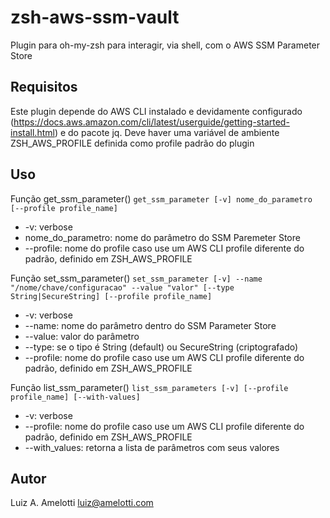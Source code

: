 # zsh-aws-ssm-vault
Plugin para oh-my-zsh para interagir, via shell, com o AWS SSM Parameter Store


## Requisitos
Este plugin depende do AWS CLI instalado e devidamente configurado (https://docs.aws.amazon.com/cli/latest/userguide/getting-started-install.html) e do pacote jq. 
Deve haver uma variável de ambiente ZSH_AWS_PROFILE definida como profile padrão do plugin


## Uso
Função get_ssm_parameter()
```get_ssm_parameter [-v] nome_do_parametro [--profile profile_name]```
- -v: verbose
- nome_do_parametro: nome do parâmetro do SSM Paremeter Store
- --profile: nome do profile caso use um AWS CLI profile diferente do padrão, definido em ZSH_AWS_PROFILE

Função set_ssm_parameter()
```set_ssm_parameter [-v] --name "/nome/chave/configuracao" --value "valor" [--type String|SecureString] [--profile profile_name]```
- -v: verbose
- --name: nome do parâmetro dentro do SSM Parameter Store
- --value: valor do parâmetro
- --type: se o tipo é String (default) ou SecureString (criptografado)
- --profile: nome do profile caso use um AWS CLI profile diferente do padrão, definido em ZSH_AWS_PROFILE

Função list_ssm_parameter()
```list_ssm_parameters [-v] [--profile profile_name] [--with-values]```
- -v: verbose
- --profile: nome do profile caso use um AWS CLI profile diferente do padrão, definido em ZSH_AWS_PROFILE
- --with_values: retorna a lista de parâmetros com seus valores

## Autor
Luiz A. Amelotti <luiz@amelotti.com>
